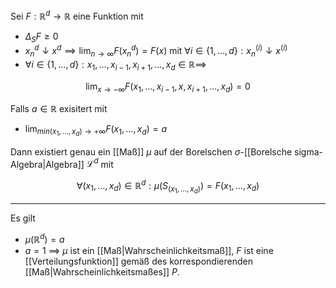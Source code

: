 Sei $F : \mathbb{R}^d \to \mathbb{R}$ eine Funktion mit
- $\Delta_S F \ge 0$
- $x_n^d \downarrow x^d \implies \lim_{n \to \infty} F(x_n^d) = F(x)$ mit $\forall i \in \{ 1, \dots, d \} : x_n^{(i)} \downarrow x^{(i)}$
- $\forall i \in \{ 1, \dots, d \} : x_1, \dots, x_{i - 1}, x_{i + 1}, \dots, x_d \in \mathbb{R} \implies$

$$
	\lim_{x \to -\infty} F(x_1, \dots, x_{i - 1}, x, x_{i + 1}, \dots, x_d) = 0
$$

Falls $a \in \mathbb{R}$ exisitert mit
- $\lim_{min(x_1, \dots, x_d) \to +\infty} F(x_1, \dots, x_d) = a$

Dann existiert genau ein [[Maß]] $\mu$ auf der Borelschen $\sigma$-[[Borelsche sigma-Algebra|Algebra]] $\mathcal{L}^d$ mit

$$
	\forall (x_1, \dots, x_d) \in \mathbb{R}^d : \mu(S_{(x_1, \dots, x_d)}) = F(x_1, \dots, x_d)
$$

---

Es gilt
- $\mu(\mathbb{R}^d) = a$
- $a = 1$ $\implies$ $\mu$ ist ein [[Maß|Wahrscheinlichkeitsmaß]], $F$ ist eine [[Verteilungsfunktion]] gemäß des korrespondierenden [[Maß|Wahrscheinlichkeitsmaßes]] $P$.